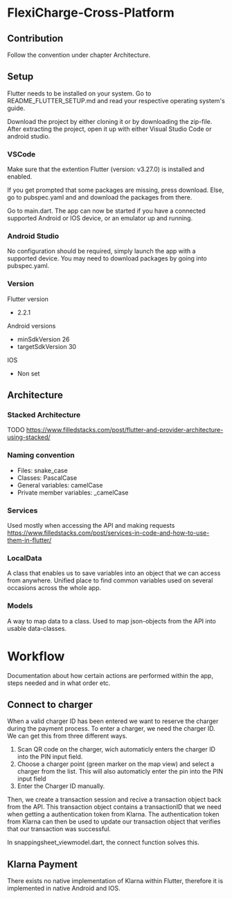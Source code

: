 # FlexiCharge-Cross-Platform
## Contribution
Follow the convention under chapter Architecture.
## Setup
Flutter needs to be installed on your system. Go to README_FLUTTER_SETUP.md and read your respective operating system's guide.

Download the project by either cloning it or by downloading the zip-file. After extracting the project, open it up with either Visual Studio Code or android studio.

### VSCode
Make sure that the extention Flutter (version: v3.27.0) is installed and enabled.

If you get prompted that some packages are missing, press download. Else, go to pubspec.yaml and and download the packages from there.

Go to main.dart. The app can now be started if you have a connected supported Android or IOS device, or an emulator up and running.

### Android Studio
No configuration should be required, simply launch the app with a supported device. You may need to download packages by going into pubspec.yaml.

### Version
Flutter version 
- 2.2.1

Android versions

- minSdkVersion 26
- targetSdkVersion 30

IOS

- Non set

## Architecture
### Stacked Architecture
TODO
https://www.filledstacks.com/post/flutter-and-provider-architecture-using-stacked/

### Naming convention
- Files: snake_case
- Classes: PascalCase
- General variables: camelCase
- Private member variables: _camelCase

### Services
Used mostly when accessing the API and making requests
https://www.filledstacks.com/post/services-in-code-and-how-to-use-them-in-flutter/

### LocalData
A class that enables us to save variables into an object that we can access from anywhere. Unified place to find common variables used on several occasions across the whole app.

### Models
A way to map data to a class. Used to map json-objects from the API into usable data-classes.

# Workflow
Documentation about how certain actions are performed within the app, steps needed and in what order etc.

## Connect to charger
When a valid charger ID has been entered we want to reserve the charger during the payment process.
To enter a charger, we need the charger ID. We can get this from three different ways.
1. Scan QR code on the charger, wich automaticly enters the charger ID into the PIN input field.
2. Choose a charger point (green marker on the map view) and select a charger from the list. This will also automaticly enter the pin into the PIN input field
3. Enter the Charger ID manually.

Then, we create a transaction session and recive a transaction object back from the API.
This transaction object contains a transactionID that we need when getting a authentication token from Klarna.
The authentication token from Klarna can then be used to update our transaction object that verifies that our transaction was successful.

In snappingsheet_viewmodel.dart, the connect function solves this.

## Klarna Payment
There exists no native implementation of Klarna within Flutter, therefore it is implemented in native Android and IOS. 
